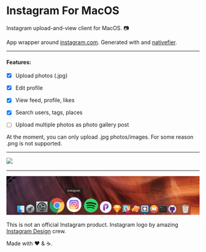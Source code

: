# Instagram For MacOS 
Instagram upload-and-view client for MacOS. 📷

App wrapper around [instagram.com](https://instagram.com). Generated with and [nativefier](https://github.com/jiahaog/nativefier).

___

#### Features:

- [x] Upload photos (.jpg) 
- [x] Edit profile 
- [x] View feed, profile, likes
- [x] Search users, tags, places
- [ ] Upload multiple photos as photo gallery post









At the moment, you can only upload .jpg photos/images. For some reason .png is not supported. 

___

[![](https://github.com/LukaMarr/Instagram-for-MacOS/blob/master/Button.png)](https://lukamarr.github.io/InstagramMacOS/v1.zip)

---




![Icon in dock](icon_dock.png)

This is not an official Instagram product. Instagram logo by amazing [Instagram Design](https://dribbble.com/instagram) crew. <br> 

Made with ❤️ & ☕️. 
